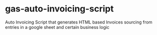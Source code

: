 # gas-auto-invoicing-script
Auto Invoicing Script that generates HTML based Invoices sourcing from entries in a google sheet and certain business logic
